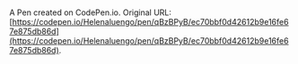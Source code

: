 # 

A Pen created on CodePen.io. Original URL: [https://codepen.io/Helenaluengo/pen/qBzBPyB/ec70bbf0d42612b9e16fe67e875db86d](https://codepen.io/Helenaluengo/pen/qBzBPyB/ec70bbf0d42612b9e16fe67e875db86d).


